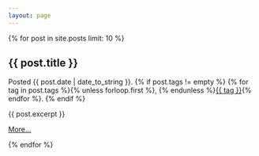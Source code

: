 ```yaml
---
layout: page
---
```


{% for post in site.posts limit: 10 %}
<h2>{{ post.title }}</h2>

<div class="meta">Posted {{ post.date | date_to_string }}.
    {% if post.tags != empty %}
        {% for tag in post.tags %}{% unless forloop.first %}, {% endunless %}<a href="/articles/tagged.html#{{ tag }}">{{ tag }}</a>{% endfor %}.
    {% endif %}
</div>


<p>{{ post.excerpt }}</p>

<p><a href="{{ post.url }}">More...</a></p>
{% endfor %}
